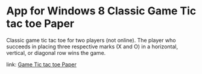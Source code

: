 # App for Windows 8 Classic Game Tic tac toe Paper

Classic game tic tac toe for two players (not online). The player who succeeds in placing three respective marks (X and O) in a horizontal, vertical, or diagonal row wins the game.

link: [Game Tic tac toe Paper](http://apps.microsoft.com/windows/en-us/app/579eab18-c473-4b81-8d20-c16c92ca95f3)